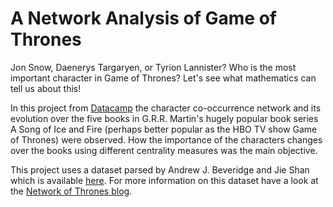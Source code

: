 # A Network Analysis of Game of Thrones

Jon Snow, Daenerys Targaryen, or Tyrion Lannister? Who is the most important character in Game of Thrones? Let's see what mathematics can tell us about this!

In this project from [Datacamp](https://learn.datacamp.com/projects/76) the character co-occurrence network and its evolution over the five books in G.R.R. Martin's hugely popular book series A Song of Ice and Fire (perhaps better popular as the HBO TV show Game of Thrones) were observed. How the importance of the characters changes over the books using different centrality measures was the main objective.

This project uses a dataset parsed by Andrew J. Beveridge and Jie Shan which is available [here](https://github.com/mathbeveridge/asoiaf). For more information on this dataset have a look at the [Network of Thrones blog](https://networkofthrones.wordpress.com/).
